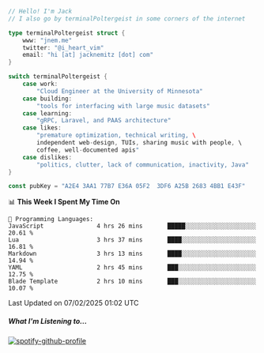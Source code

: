 ```go
// Hello! I'm Jack
// I also go by terminalPoltergeist in some corners of the internet

type terminalPoltergeist struct {
    www: "jnem.me"
    twitter: "@i_heart_vim"
    email: "hi [at] jacknemitz [dot] com"
}

switch terminalPoltergeist {
    case work:
        "Cloud Engineer at the University of Minnesota"
    case building:
        "tools for interfacing with large music datasets"
    case learning:
        "gRPC, Laravel, and PAAS architecture"
    case likes:
        "premature optimization, technical writing, \
        independent web-design, TUIs, sharing music with people, \
        coffee, well-documented apis"
    case dislikes:
        "politics, clutter, lack of communication, inactivity, Java"
}

const pubKey = "A2E4 3AA1 77B7 E36A 05F2  3DF6 A25B 2683 4BB1 E43F"
```

<!--START_SECTION:waka-->
📊 **This Week I Spent My Time On** 

```text
💬 Programming Languages: 
JavaScript               4 hrs 26 mins       █████░░░░░░░░░░░░░░░░░░░░   20.61 % 
Lua                      3 hrs 37 mins       ████░░░░░░░░░░░░░░░░░░░░░   16.81 % 
Markdown                 3 hrs 13 mins       ████░░░░░░░░░░░░░░░░░░░░░   14.94 % 
YAML                     2 hrs 45 mins       ███░░░░░░░░░░░░░░░░░░░░░░   12.75 % 
Blade Template           2 hrs 10 mins       ███░░░░░░░░░░░░░░░░░░░░░░   10.07 % 
```


 Last Updated on 07/02/2025 01:02 UTC
<!--END_SECTION:waka-->

##### What I'm Listening to...

[![spotify-github-profile](https://jnem.me/listening-item?maxAge=2592000)](https://jnem.me/listening)
